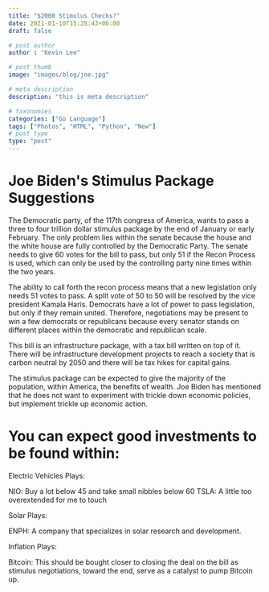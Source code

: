 ```yaml
---
title: "$2000 Stimulus Checks?"
date: 2021-01-10T15:28:43+06:00
draft: false

# post author
author : "Kevin Lee"

# post thumb
image: "images/blog/joe.jpg"

# meta description
description: "this is meta description"

# taxonomies
categories: ["Go Language"]
tags: ["Photos", "HTML", "Python", "New"]
# post type
type: "post"
---
```


# Joe Biden's Stimulus Package Suggestions

The Democratic party, of the 117th congress of America, wants to pass a three to four trillion dollar stimulus package by the end of January or early February. The only problem lies within the senate because the house and the white house are fully controlled by the Democratic Party. The senate needs to give 60 votes for the bill to pass, but only 51 if the Recon Process is used, which can only be used by the controlling party nine times within the two years.

The ability to call forth the recon process means that a new legislation only needs 51 votes to pass. A split vote of 50 to 50 will be resolved by the vice president Kamala Haris. Democrats have a lot of power to pass legislation, but only if they remain united. Therefore, negotiations may be present to win a few democrats or republicans because every senator stands on different places within the democratic and republican scale.

This bill is an infrastructure package, with a tax bill written on top of it. There will be infrastructure development projects to reach a society that is carbon neutral by 2050 and there will be tax hikes for capital gains.

The stimulus package can be expected to give the majority of the population, within America, the benefits of wealth. Joe Biden has mentioned that he does not want to experiment with trickle down economic policies, but implement trickle up economic action.

# You can expect good investments to be found within:

Electric Vehicles Plays:

NIO: Buy a lot below 45 and take small nibbles below 60
TSLA: A little too overextended for me to touch

Solar Plays:

ENPH: A company that specializes in solar research and development.

Inflation Plays:

Bitcoin: This should be bought closer to closing the deal on the bill as stimulus negotiations, toward the end, serve as a catalyst to pump Bitcoin up.
